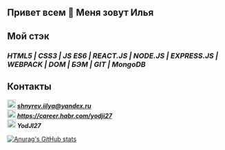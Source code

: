 ## Привет всем 👋 Меня зовут Илья

## Мой стэк

### ***HTML5 | CSS3 | JS ES6 | REACT.JS | NODE.JS | EXPRESS.JS | WEBPACK | DOM | БЭМ | GIT | MongoDB***


## Контакты
***<img src="https://www.pngrepo.com/png/285/170/email.png" width="20" height="20">  shnyrev.iilya@yandex.ru***   
***<img src="https://simpleicons.org/icons/habr.svg" width="20" height="20">  https://career.habr.com/yodji27***  
***<img src="https://simpleicons.org/icons/telegram.svg" width="20" height="20">  YodJI27***  



[![Anurag's GitHub stats](https://github-readme-stats.vercel.app/api?username=Yodji27)](https://github.com/anuraghazra/github-readme-stats)
